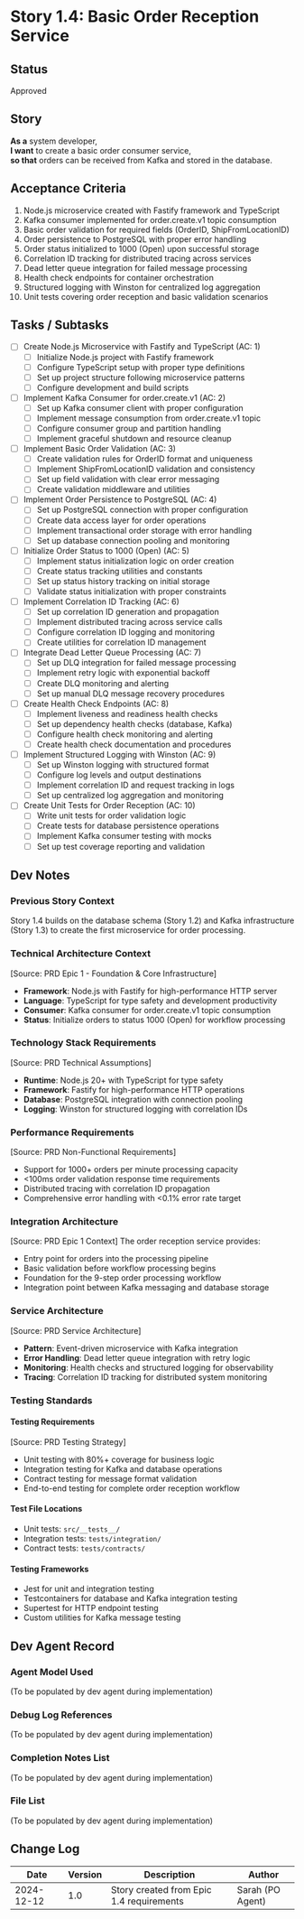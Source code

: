 # Story 1.4: Basic Order Reception Service

## Status
Approved

## Story
**As a** system developer,  
**I want** to create a basic order consumer service,  
**so that** orders can be received from Kafka and stored in the database.

## Acceptance Criteria
1. Node.js microservice created with Fastify framework and TypeScript
2. Kafka consumer implemented for order.create.v1 topic consumption
3. Basic order validation for required fields (OrderID, ShipFromLocationID)
4. Order persistence to PostgreSQL with proper error handling
5. Order status initialized to 1000 (Open) upon successful storage
6. Correlation ID tracking for distributed tracing across services
7. Dead letter queue integration for failed message processing
8. Health check endpoints for container orchestration
9. Structured logging with Winston for centralized log aggregation
10. Unit tests covering order reception and basic validation scenarios

## Tasks / Subtasks

- [ ] Create Node.js Microservice with Fastify and TypeScript (AC: 1)
  - [ ] Initialize Node.js project with Fastify framework
  - [ ] Configure TypeScript setup with proper type definitions
  - [ ] Set up project structure following microservice patterns
  - [ ] Configure development and build scripts

- [ ] Implement Kafka Consumer for order.create.v1 (AC: 2)
  - [ ] Set up Kafka consumer client with proper configuration
  - [ ] Implement message consumption from order.create.v1 topic
  - [ ] Configure consumer group and partition handling
  - [ ] Implement graceful shutdown and resource cleanup

- [ ] Implement Basic Order Validation (AC: 3)
  - [ ] Create validation rules for OrderID format and uniqueness
  - [ ] Implement ShipFromLocationID validation and consistency
  - [ ] Set up field validation with clear error messaging
  - [ ] Create validation middleware and utilities

- [ ] Implement Order Persistence to PostgreSQL (AC: 4)
  - [ ] Set up PostgreSQL connection with proper configuration
  - [ ] Create data access layer for order operations
  - [ ] Implement transactional order storage with error handling
  - [ ] Set up database connection pooling and monitoring

- [ ] Initialize Order Status to 1000 (Open) (AC: 5)
  - [ ] Implement status initialization logic on order creation
  - [ ] Create status tracking utilities and constants
  - [ ] Set up status history tracking on initial storage
  - [ ] Validate status initialization with proper constraints

- [ ] Implement Correlation ID Tracking (AC: 6)
  - [ ] Set up correlation ID generation and propagation
  - [ ] Implement distributed tracing across service calls
  - [ ] Configure correlation ID logging and monitoring
  - [ ] Create utilities for correlation ID management

- [ ] Integrate Dead Letter Queue Processing (AC: 7)
  - [ ] Set up DLQ integration for failed message processing
  - [ ] Implement retry logic with exponential backoff
  - [ ] Create DLQ monitoring and alerting
  - [ ] Set up manual DLQ message recovery procedures

- [ ] Create Health Check Endpoints (AC: 8)
  - [ ] Implement liveness and readiness health checks
  - [ ] Set up dependency health checks (database, Kafka)
  - [ ] Configure health check monitoring and alerting
  - [ ] Create health check documentation and procedures

- [ ] Implement Structured Logging with Winston (AC: 9)
  - [ ] Set up Winston logging with structured format
  - [ ] Configure log levels and output destinations
  - [ ] Implement correlation ID and request tracking in logs
  - [ ] Set up centralized log aggregation and monitoring

- [ ] Create Unit Tests for Order Reception (AC: 10)
  - [ ] Write unit tests for order validation logic
  - [ ] Create tests for database persistence operations
  - [ ] Implement Kafka consumer testing with mocks
  - [ ] Set up test coverage reporting and validation

## Dev Notes

### Previous Story Context
Story 1.4 builds on the database schema (Story 1.2) and Kafka infrastructure (Story 1.3) to create the first microservice for order processing.

### Technical Architecture Context
[Source: PRD Epic 1 - Foundation & Core Infrastructure]
- **Framework**: Node.js with Fastify for high-performance HTTP server
- **Language**: TypeScript for type safety and development productivity
- **Consumer**: Kafka consumer for order.create.v1 topic consumption
- **Status**: Initialize orders to status 1000 (Open) for workflow processing

### Technology Stack Requirements
[Source: PRD Technical Assumptions]
- **Runtime**: Node.js 20+ with TypeScript for type safety
- **Framework**: Fastify for high-performance HTTP operations
- **Database**: PostgreSQL integration with connection pooling
- **Logging**: Winston for structured logging with correlation IDs

### Performance Requirements
[Source: PRD Non-Functional Requirements]
- Support for 1000+ orders per minute processing capacity
- <100ms order validation response time requirements
- Distributed tracing with correlation ID propagation
- Comprehensive error handling with <0.1% error rate target

### Integration Architecture
[Source: PRD Epic 1 Context]
The order reception service provides:
- Entry point for orders into the processing pipeline
- Basic validation before workflow processing begins
- Foundation for the 9-step order processing workflow
- Integration point between Kafka messaging and database storage

### Service Architecture
[Source: PRD Service Architecture]
- **Pattern**: Event-driven microservice with Kafka integration
- **Error Handling**: Dead letter queue integration with retry logic
- **Monitoring**: Health checks and structured logging for observability
- **Tracing**: Correlation ID tracking for distributed system monitoring

### Testing Standards

#### Testing Requirements
[Source: PRD Testing Strategy]
- Unit testing with 80%+ coverage for business logic
- Integration testing for Kafka and database operations
- Contract testing for message format validation
- End-to-end testing for complete order reception workflow

#### Test File Locations
- Unit tests: `src/__tests__/`
- Integration tests: `tests/integration/`
- Contract tests: `tests/contracts/`

#### Testing Frameworks
- Jest for unit and integration testing
- Testcontainers for database and Kafka integration testing
- Supertest for HTTP endpoint testing
- Custom utilities for Kafka message testing

## Dev Agent Record

### Agent Model Used
(To be populated by dev agent during implementation)

### Debug Log References
(To be populated by dev agent during implementation)

### Completion Notes List
(To be populated by dev agent during implementation)

### File List
(To be populated by dev agent during implementation)

## Change Log

| Date | Version | Description | Author |
|------|---------|-------------|---------|
| 2024-12-12 | 1.0 | Story created from Epic 1.4 requirements | Sarah (PO Agent) |